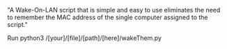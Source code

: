 "A Wake-On-LAN script that is simple and easy to use eliminates the need to remember the MAC address of the single computer assigned to the script."

Run
python3 /[your]/[file]/[path]/[here]/wakeThem.py